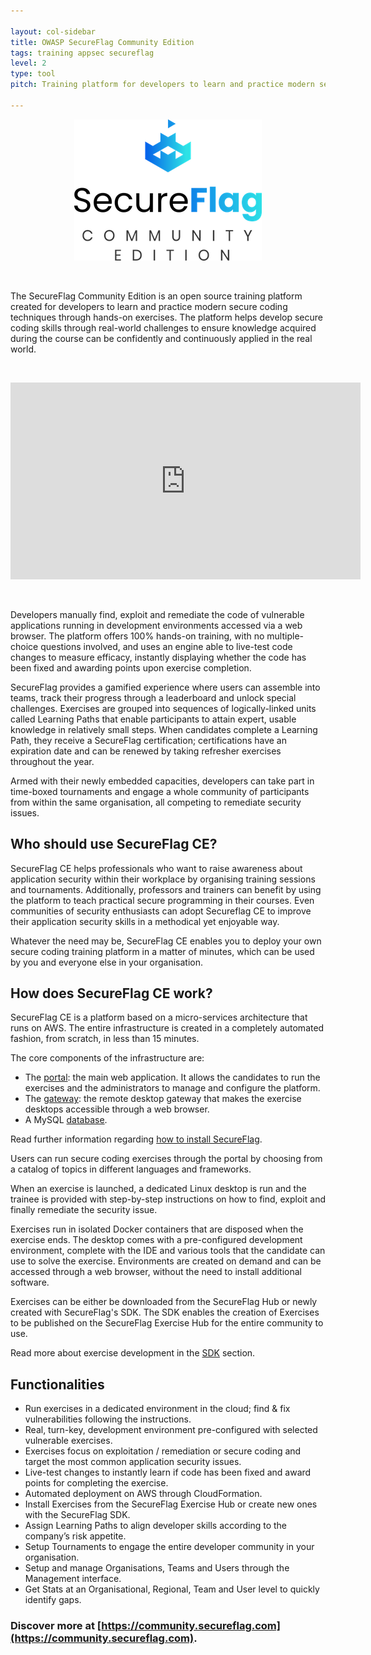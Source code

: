 ```yaml
---

layout: col-sidebar
title: OWASP SecureFlag Community Edition
tags: training appsec secureflag
level: 2
type: tool
pitch: Training platform for developers to learn and practice modern secure coding techniques through hands-on exercises.

---
```




<p align="center"><img src="assets/images/secureflag_community.png"/></p>

<br/>

The SecureFlag Community Edition is an open source training platform created for developers to learn and practice modern secure coding techniques through hands-on exercises. The platform helps develop secure coding skills through real-world challenges to ensure knowledge acquired during the course can be confidently and continuously applied in the real world.

<br/>

<p align="center">
<iframe width="560" height="315" src="https://www.youtube.com/embed/24KrcgjsBaw" frameborder="0" allow="autoplay; encrypted-media" allowfullscreen></iframe>
</p>

<br/>

Developers manually find, exploit and remediate the code of vulnerable applications running in development environments accessed via a web browser. The platform offers 100% hands-on training, with no multiple-choice questions involved, and uses an engine able to live-test code changes to measure efficacy, instantly displaying whether the code has been fixed and awarding points upon exercise completion. 

SecureFlag provides a gamified experience where users can assemble into teams, track their progress through a leaderboard and unlock special challenges. Exercises are grouped into sequences of logically-linked units called Learning Paths that enable participants to attain expert, usable knowledge in relatively small steps. When candidates complete a Learning Path, they receive a SecureFlag certification; certifications have an expiration date and can be renewed by taking refresher exercises throughout the year. 

Armed with their newly embedded capacities, developers can take part in time-boxed tournaments and engage a whole community of participants from within the same organisation, all competing to remediate security issues.

## Who should use SecureFlag CE?

SecureFlag CE helps professionals who want to raise awareness about application security within their workplace by organising training sessions and tournaments. Additionally, professors and trainers can benefit by using the platform to teach practical secure programming in their courses. Even communities of security enthusiasts can adopt Secureflag CE to improve their application security skills in a methodical yet enjoyable way.

Whatever the need may be, SecureFlag CE enables you to deploy your own secure coding training platform in a matter of minutes, which can be used by you and everyone else in your organisation.

## How does SecureFlag CE work?

SecureFlag CE is a platform based on a micro-services architecture that runs on AWS. The entire infrastructure is created  in a completely automated fashion, from scratch, in less than 15 minutes.

The core components of the infrastructure are:

* The [portal](https://gitlab.com/secureflag-community/portal): the main web application. It allows the candidates to run the exercises and the administrators to manage and configure the platform.
* The [gateway](https://gitlab.com/secureflag-community/gateway): the remote desktop gateway that makes the exercise desktops accessible through a web browser.
* A MySQL [database](https://gitlab.com/secureflag-community/database).

Read further information regarding [how to install SecureFlag](https://community.secureflag.com/#/platform/installation).

Users can run secure coding exercises through the portal by choosing from a catalog of topics in different languages and frameworks. 

When an exercise is launched, a dedicated Linux desktop is run and the trainee is provided with step-by-step instructions on how to find, exploit and finally remediate the security issue.

Exercises run in isolated Docker containers that are disposed when the exercise ends. The desktop comes with a pre-configured development environment, complete with the IDE and various tools that the candidate can use to solve the exercise. Environments are created on demand and can be accessed through a web browser, without the need to install additional software.

Exercises can be either be downloaded from the SecureFlag Hub or newly created with SecureFlag's SDK. The SDK enables the creation of Exercises to be published on the SecureFlag Exercise Hub for the entire community to use.

Read more about exercise development in the [SDK](https://community.secureflag.com/#/sdk/setup-sfsdk) section.


## Functionalities

- Run exercises in a dedicated environment in the cloud; find & fix vulnerabilities following the instructions.
- Real, turn-key, development environment pre-configured with selected vulnerable exercises.
- Exercises focus on exploitation / remediation or secure coding and target the most common application security issues.
- Live-test changes to instantly learn if code has been fixed and award points for completing the exercise.
- Automated deployment on AWS through CloudFormation.
- Install Exercises from the SecureFlag Exercise Hub or create new ones with the SecureFlag SDK.
- Assign Learning Paths to align developer skills according to the company’s risk appetite.
- Setup Tournaments to engage the entire developer community in your organisation.
- Setup and manage Organisations, Teams and Users through the Management interface.
- Get Stats at an Organisational, Regional, Team and User level to quickly identify gaps.


### Discover more at [https://community.secureflag.com](https://community.secureflag.com).
